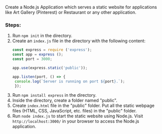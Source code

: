 Create a Node.js Application which serves a static website for applications like Art Gallery (Pinterest) or Restaurant or any other application.

### Steps:
1. Run `npm init` in the directory.
2. Create an `index.js` file in the directory with the following content:
   ```js
   const express = require ('express');
   const app = express ();
   const port = 3000;

   app.use(express.static('public'));
   
   app.listen(port, () => {
    console.log(`Server is running on port ${port}.`);
    });
   ```
3. Run `npm install express` in the directory.
4. Inside the directory, create a folder named "public".
5. Create `index.html` file in the "public" folder. Put all the static webpage files (HTML, CSS, JavaScript, etc. files) in the "public" folder.
6. Run `node index.js` to start the static website using Node.js.
   Visit `http://localhost:3000/` in your browser to access the Node.js application.